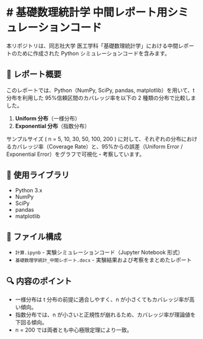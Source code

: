 # # 基礎数理統計学 中間レポート用シミュレーションコード

本リポジトリは、同志社大学 医工学科「基礎数理統計学」における中間レポートのために作成された Python シミュレーションコードを含みます。

## 📄 レポート概要

このレポートでは、Python（NumPy, SciPy, pandas, matplotlib）を用いて、t 分布を利用した 95%信頼区間のカバレッジ率を以下の 2 種類の分布で比較しました。

1. **Uniform 分布**（一様分布）
2. **Exponential 分布**（指数分布）

サンプルサイズ \( n = 5, 10, 30, 50, 100, 200 \) に対して、それぞれの分布におけるカバレッジ率（Coverage Rate）と、95%からの誤差（Uniform Error / Exponential Error）をグラフで可視化・考察しています。

## 🧪 使用ライブラリ

- Python 3.x
- NumPy
- SciPy
- pandas
- matplotlib

## 📁 ファイル構成

- `計算.ipynb` - 実験シミュレーションコード（Jupyter Notebook 形式）
- `基礎数理学統計_中間レポート.docx` - 実験結果および考察をまとめたレポート

## 🔍 内容のポイント

- 一様分布は t 分布の前提に適合しやすく、n が小さくてもカバレッジ率が高い傾向。
- 指数分布では、n が小さいと正規性が崩れるため、カバレッジ率が理論値を下回る傾向。
- n = 200 では両者とも中心極限定理により一致。
